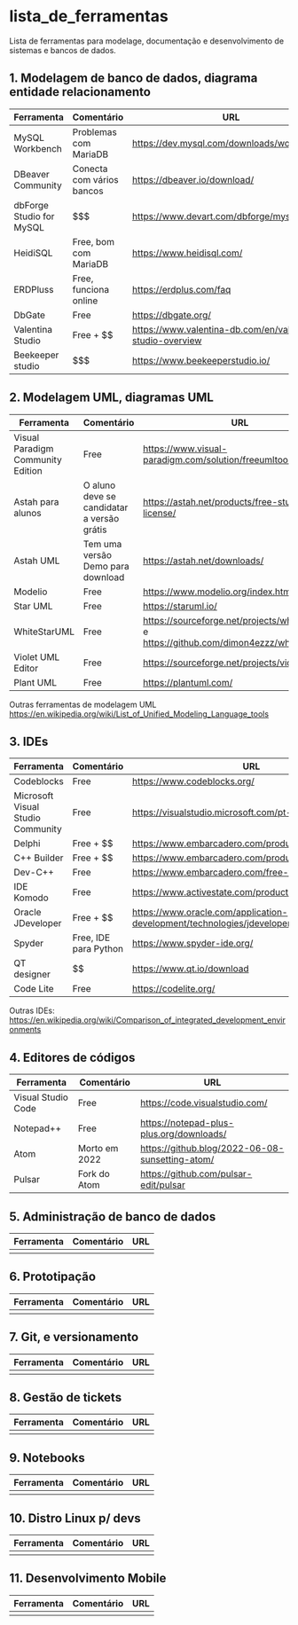 # lista_de_ferramentas

Lista de ferramentas para modelage, documentação e desenvolvimento de sistemas e bancos de dados.

## 1. Modelagem de banco de dados, diagrama entidade relacionamento

| Ferramenta   | Comentário    | URL |
| ------------ | ------------- | --- |
| MySQL Workbench | Problemas com MariaDB | https://dev.mysql.com/downloads/workbench/    |
| DBeaver Community | Conecta com vários bancos | https://dbeaver.io/download/    |     
| dbForge Studio for MySQL | $$$ | https://www.devart.com/dbforge/mysql/studio/    |     
| HeidiSQL     | Free, bom com MariaDB | https://www.heidisql.com/    |     
| ERDPluss     | Free, funciona online |  https://erdplus.com/faq    |
| DbGate       | Free           | https://dbgate.org/  |     
| Valentina Studio | Free + $$ | https://www.valentina-db.com/en/valentina-studio-overview |
| Beekeeper studio | $$$ | https://www.beekeeperstudio.io/ |


## 2. Modelagem UML, diagramas UML

| Ferramenta   | Comentário    | URL |
| ------------ | ------------- | --- |
| Visual Paradigm Community Edition | Free | https://www.visual-paradigm.com/solution/freeumltool/ |
| Astah para alunos | O aluno deve se candidatar a versão grátis | https://astah.net/products/free-student-license/ |
| Astah UML | Tem uma versão Demo para download | https://astah.net/downloads/ |
| Modelio | Free | https://www.modelio.org/index.htm |
| Star UML | Free | https://staruml.io/ |
| WhiteStarUML | Free | https://sourceforge.net/projects/whitestaruml/ e https://github.com/dimon4ezzz/whitestaruml|
| Violet UML Editor | Free | https://sourceforge.net/projects/violet/ |
| Plant UML | Free | https://plantuml.com/ |

Outras ferramentas de modelagem UML https://en.wikipedia.org/wiki/List_of_Unified_Modeling_Language_tools

## 3. IDEs

| Ferramenta   | Comentário    | URL |
| ------------ | ------------- | --- |
| Codeblocks   | Free | https://www.codeblocks.org/ |
| Microsoft Visual Studio Community | Free | https://visualstudio.microsoft.com/pt-br/vs/community/|
| Delphi | Free + $$ | https://www.embarcadero.com/products/delphi/starter |
| C++ Builder | Free + $$ | https://www.embarcadero.com/products/cbuilder/starter |
| Dev-C++ | Free | https://www.embarcadero.com/free-tools/dev-cpp |
| IDE Komodo | Free | https://www.activestate.com/products/komodo-ide/ |
| Oracle JDeveloper | Free + $$ | https://www.oracle.com/application-development/technologies/jdeveloper.html |
| Spyder | Free, IDE para Python | https://www.spyder-ide.org/ |
| QT designer | $$ | https://www.qt.io/download |
| Code Lite | Free | https://codelite.org/ |

Outras IDEs: https://en.wikipedia.org/wiki/Comparison_of_integrated_development_environments


## 4. Editores de códigos

| Ferramenta   | Comentário    | URL |
| ------------ | ------------- | --- |
| Visual Studio Code | Free | https://code.visualstudio.com/ |
| Notepad++ | Free | https://notepad-plus-plus.org/downloads/ |
| Atom | Morto em 2022 | https://github.blog/2022-06-08-sunsetting-atom/ |
| Pulsar | Fork do Atom | https://github.com/pulsar-edit/pulsar |


## 5. Administração de banco de dados

| Ferramenta   | Comentário    | URL |
| ------------ | ------------- | --- |
|              |               |     |

## 6. Prototipação

| Ferramenta   | Comentário    | URL |
| ------------ | ------------- | --- |
|              |               |     |

## 7. Git, e versionamento

| Ferramenta   | Comentário    | URL |
| ------------ | ------------- | --- |
|              |               |     |

## 8. Gestão de tickets

| Ferramenta   | Comentário    | URL |
| ------------ | ------------- | --- |
|              |               |     |

## 9. Notebooks

| Ferramenta   | Comentário    | URL |
| ------------ | ------------- | --- |
|              |               |     |

## 10. Distro Linux p/ devs

| Ferramenta   | Comentário    | URL |
| ------------ | ------------- | --- |
|              |               |     |

## 11. Desenvolvimento Mobile

| Ferramenta   | Comentário    | URL |
| ------------ | ------------- | --- |
|              |               |     |
